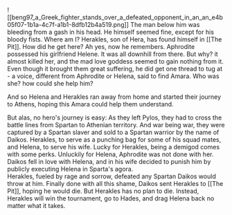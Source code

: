 ![[beng97_a_Greek_fighter_stands_over_a_defeated_opponent_in_an_an_e4b05f07-1b1a-4c7f-a1b1-8dfb12b4a519.png]]
The man below him was bleeding from a gash in his head.
He himself seemed fine, except for his bloody fists.
Where am I? 
Herakles, son of Hera, has found himself in [[The Pit]].
How did he get here? 
Ah yes, now he remembers.
Aphrodite possessed his girlfriend Helene. It was all downhill from there.
But why? it almost killed her, and the mad love goddess seemed to gain nothing from it.
Even though it brought them great suffering, he did get one thread to tug at - a voice, different from Aphrodite or Helena, said to find Amara. 
Who was she? how could she help him?

And so Helena and Herakles ran away from home and started their journey to Athens, hoping this Amara could help them understand.

But alas, no hero's journey is easy: 
As they left Pylos, they had to cross the battle lines from Spartan to Athenian territory.
And war being war, they were captured by a Spartan slaver and sold to a Spartan warrior by the name of Daikos.
Herakles, to serve as a punching bag for some of his squad mates,
and Helena, to serve his wife.
Lucky for Herakles, being a demigod comes with some perks.
Unluckily for Helena, Aphrodite was not done with her. 
Daikos fell in love with Helena, and in his wife decided to punish him by publicly executing Helena in Sparta's agora.  
Herakles, fueled by rage and sorrow, defeated any Spartan Daikos would throw at him.
Finally done with all this shame, Daikos sent Herakles to [[The Pit]], hoping he would die.
But Herakles has no plan to die. Instead, Herakles will win the tournament, go to Hades, and drag Helena back no matter what it takes.